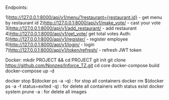 Endpoints:

1)http://127.0.0.1:8000/api/v1/menu/?restaurant={restaurant.id} - get menu by restaurant id
2)http://127.0.0.1:8000/api/v1/make_vote/ - cast your vote
3)http://127.0.0.1:8000/api/v1/add_restaurant/ - add restaurant
4)http://127.0.0.1:8000/api/v1/get_vote/ get total votes
Auth:
5)http://127.0.0.1:8000/api/v1/register/ - register employee
6)http://127.0.0.1:8000/api/v1/login/ - login
7)http://127.0.0.1:8000/api/v1/token/refresh/ - refresh JWT token


Docker:
mkdir PROJECT && cd PROJECT
git init
git clone https://github.com/Nonzeq/Inforce_TZ.git
cd core
docker-compose build
docker-compose up -d


docker stop $(docker ps -a -q) : for stop all containers
docker rm $(docker ps -a -f status=exited -q) : for delete all containers with status exist
docker system prune -a : for delete all images
